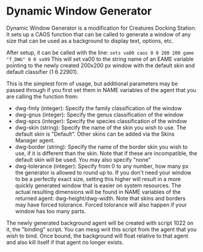 # Dynamic Window Generator

Dynamic Window Generator is a modification for Creatures Docking Station. It sets up a CAOS function that can be called to generate a window of any size that can be used as a background to display text, options, etc.

After setup, it can be called with the line:
`sets va00 caos 0 0 200 200 game "f_DWG" 0 0 va99`
This will set va00 to the string name of an EAME variable pointing to the newly created 200x200 px window with the default skin and default classifier (1 6 22901).

This is the simplest form of usage, but additional parameters may be passed through if you first set them in NAME variables of the agent that you are calling the function from: 

* dwg-fmly (integer): Specify the family classification of the window
* dwg-gnus (integer): Specify the genus classification of the window
* dwg-spcs (integer): Specify the species classification of the window
* dwg-skin (string): Specify the name of the skin you wish to use. The default skin is "Default". Other skins can be added via the Skins Manager agent.
* dwg-border (string): Specify the name of the border skin you wish to use, if it is different than the skin. Note that if these are incompatible, the default skin will be used. You may also specify "none"
* dwg-tolerance (integer): Specify from 0 to any number, how many px the generator is allowed to round up to. If you don't need your window to be a perfectly exact size, setting this higher will result in a more quickly generated window that is easier on system resources. The actual resulting dimensions will be found in NAME variables of the returned agent: dwg-height/dwg-width. Note that skins and borders may have forced tolorance. Forced tolorance will also happen if your window has too many parts.

The newly generated background agent will be created with script 1022 on it, the "binding" script. You can mesg writ this script from the agent that you wish to bind. Once bound, the background will float relative to that agent and also kill itself if that agent no longer exists.